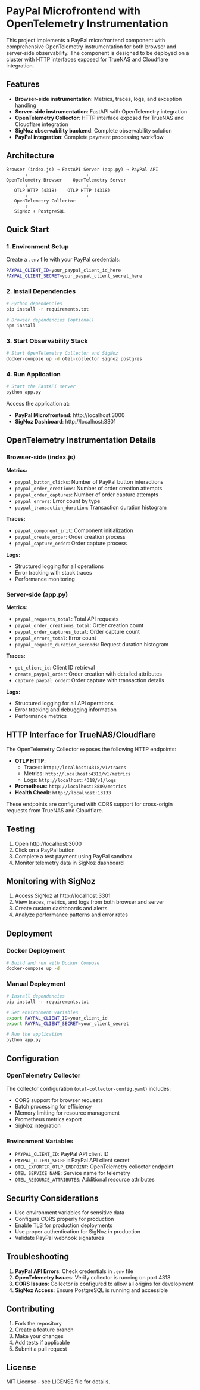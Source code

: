 # PayPal Microfrontend with OpenTelemetry Instrumentation

This project implements a PayPal microfrontend component with comprehensive OpenTelemetry instrumentation for both browser and server-side observability. The component is designed to be deployed on a cluster with HTTP interfaces exposed for TrueNAS and Cloudflare integration.

## Features

- **Browser-side instrumentation**: Metrics, traces, logs, and exception handling
- **Server-side instrumentation**: FastAPI with OpenTelemetry integration
- **OpenTelemetry Collector**: HTTP interface exposed for TrueNAS and Cloudflare integration
- **SigNoz observability backend**: Complete observability solution
- **PayPal integration**: Complete payment processing workflow

## Architecture

```
Browser (index.js) → FastAPI Server (app.py) → PayPal API
       ↓                      ↓
OpenTelemetry Browser    OpenTelemetry Server
       ↓                      ↓
   OTLP HTTP (4318)    OTLP HTTP (4318)
       ↓                      ↓
   OpenTelemetry Collector
       ↓
   SigNoz + PostgreSQL
```

## Quick Start

### 1. Environment Setup

Create a `.env` file with your PayPal credentials:

```bash
PAYPAL_CLIENT_ID=your_paypal_client_id_here
PAYPAL_CLIENT_SECRET=your_paypal_client_secret_here
```

### 2. Install Dependencies

```bash
# Python dependencies
pip install -r requirements.txt

# Browser dependencies (optional)
npm install
```

### 3. Start Observability Stack

```bash
# Start OpenTelemetry Collector and SigNoz
docker-compose up -d otel-collector signoz postgres
```

### 4. Run Application

```bash
# Start the FastAPI server
python app.py
```

Access the application at:
- **PayPal Microfrontend**: http://localhost:3000
- **SigNoz Dashboard**: http://localhost:3301

## OpenTelemetry Instrumentation Details

### Browser-side (index.js)

**Metrics:**
- `paypal_button_clicks`: Number of PayPal button interactions
- `paypal_order_creations`: Number of order creation attempts
- `paypal_order_captures`: Number of order capture attempts
- `paypal_errors`: Error count by type
- `paypal_transaction_duration`: Transaction duration histogram

**Traces:**
- `paypal_component_init`: Component initialization
- `paypal_create_order`: Order creation process
- `paypal_capture_order`: Order capture process

**Logs:**
- Structured logging for all operations
- Error tracking with stack traces
- Performance monitoring

### Server-side (app.py)

**Metrics:**
- `paypal_requests_total`: Total API requests
- `paypal_order_creations_total`: Order creation count
- `paypal_order_captures_total`: Order capture count
- `paypal_errors_total`: Error count
- `paypal_request_duration_seconds`: Request duration histogram

**Traces:**
- `get_client_id`: Client ID retrieval
- `create_paypal_order`: Order creation with detailed attributes
- `capture_paypal_order`: Order capture with transaction details

**Logs:**
- Structured logging for all API operations
- Error tracking and debugging information
- Performance metrics

## HTTP Interface for TrueNAS/Cloudflare

The OpenTelemetry Collector exposes the following HTTP endpoints:

- **OTLP HTTP**: 
  - Traces: `http://localhost:4318/v1/traces`
  - Metrics: `http://localhost:4318/v1/metrics`
  - Logs: `http://localhost:4318/v1/logs`
- **Prometheus**: `http://localhost:8889/metrics`
- **Health Check**: `http://localhost:13133`

These endpoints are configured with CORS support for cross-origin requests from TrueNAS and Cloudflare.

## Testing

1. Open http://localhost:3000
2. Click on a PayPal button
3. Complete a test payment using PayPal sandbox
4. Monitor telemetry data in SigNoz dashboard

## Monitoring with SigNoz

1. Access SigNoz at http://localhost:3301
2. View traces, metrics, and logs from both browser and server
3. Create custom dashboards and alerts
4. Analyze performance patterns and error rates

## Deployment

### Docker Deployment

```bash
# Build and run with Docker Compose
docker-compose up -d
```

### Manual Deployment

```bash
# Install dependencies
pip install -r requirements.txt

# Set environment variables
export PAYPAL_CLIENT_ID=your_client_id
export PAYPAL_CLIENT_SECRET=your_client_secret

# Run the application
python app.py
```

## Configuration

### OpenTelemetry Collector

The collector configuration (`otel-collector-config.yaml`) includes:

- CORS support for browser requests
- Batch processing for efficiency
- Memory limiting for resource management
- Prometheus metrics export
- SigNoz integration

### Environment Variables

- `PAYPAL_CLIENT_ID`: PayPal API client ID
- `PAYPAL_CLIENT_SECRET`: PayPal API client secret
- `OTEL_EXPORTER_OTLP_ENDPOINT`: OpenTelemetry collector endpoint
- `OTEL_SERVICE_NAME`: Service name for telemetry
- `OTEL_RESOURCE_ATTRIBUTES`: Additional resource attributes

## Security Considerations

- Use environment variables for sensitive data
- Configure CORS properly for production
- Enable TLS for production deployments
- Use proper authentication for SigNoz in production
- Validate PayPal webhook signatures

## Troubleshooting

1. **PayPal API Errors**: Check credentials in `.env` file
2. **OpenTelemetry Issues**: Verify collector is running on port 4318
3. **CORS Issues**: Collector is configured to allow all origins for development
4. **SigNoz Access**: Ensure PostgreSQL is running and accessible

## Contributing

1. Fork the repository
2. Create a feature branch
3. Make your changes
4. Add tests if applicable
5. Submit a pull request

## License

MIT License - see LICENSE file for details.
